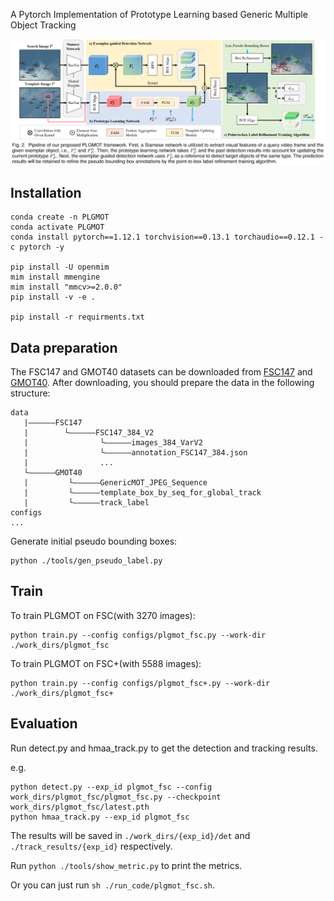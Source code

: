 A Pytorch Implementation of Prototype Learning based Generic Multiple Object Tracking

![](./framework.png)

## Installation

```
conda create -n PLGMOT
conda activate PLGMOT
conda install pytorch==1.12.1 torchvision==0.13.1 torchaudio==0.12.1 -c pytorch -y

pip install -U openmim
mim install mmengine
mim install "mmcv>=2.0.0"
pip install -v -e .

pip install -r requirments.txt
```

## Data preparation

The FSC147 and GMOT40 datasets can be downloaded from [FSC147](https://github.com/cvlab-stonybrook/LearningToCountEverything) and [GMOT40](https://spritea.github.io/GMOT40/download.html).
After downloading, you should prepare the data in the following structure:

```
data
   |——————FSC147
   |        └——————FSC147_384_V2
   |                └——————images_384_VarV2
   |                └——————annotation_FSC147_384.json
   |                ...
   └——————GMOT40
   |         └——————GenericMOT_JPEG_Sequence
   |         └——————template_box_by_seq_for_global_track
   |         └——————track_label
configs
...
```

Generate initial pseudo bounding boxes:

```
python ./tools/gen_pseudo_label.py
```

## Train

To train PLGMOT on FSC(with 3270 images):

```
python train.py --config configs/plgmot_fsc.py --work-dir ./work_dirs/plgmot_fsc
```

To train PLGMOT on FSC+(with 5588 images):

```
python train.py --config configs/plgmot_fsc+.py --work-dir ./work_dirs/plgmot_fsc+
```

## Evaluation

Run detect.py and hmaa_track.py to get the detection and tracking results.

e.g.

```
python detect.py --exp_id plgmot_fsc --config work_dirs/plgmot_fsc/plgmot_fsc.py --checkpoint work_dirs/plgmot_fsc/latest.pth
python hmaa_track.py --exp_id plgmot_fsc
```

The results will be saved in `./work_dirs/{exp_id}/det` and `./track_results/{exp_id}` respectively.

Run `python ./tools/show_metric.py` to print the metrics.

Or you can just run `sh ./run_code/plgmot_fsc.sh`.
